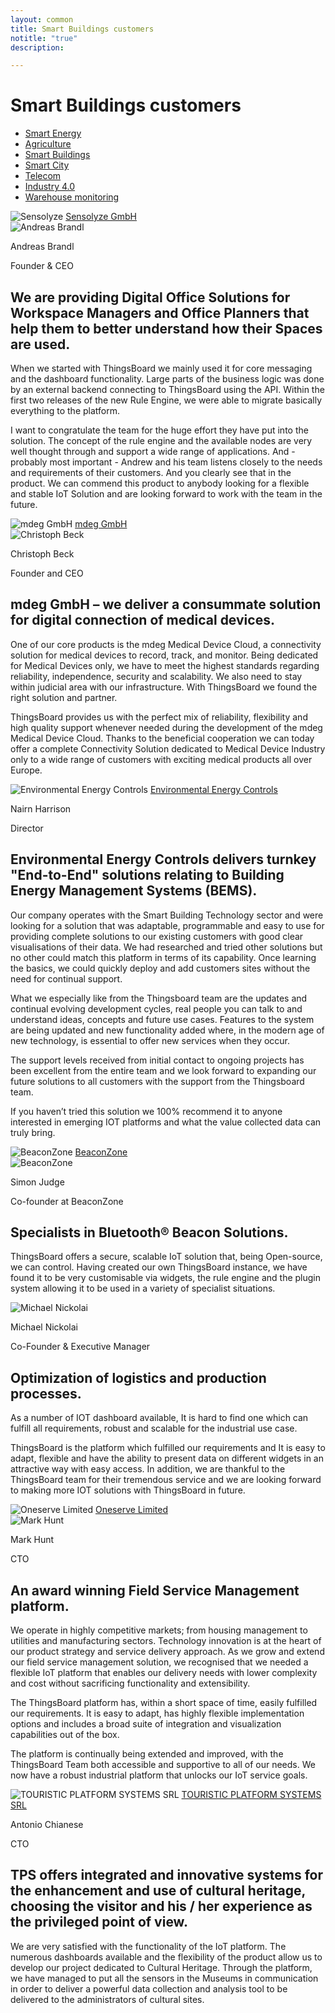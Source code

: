 ```yaml
---
layout: common
title: Smart Buildings customers
notitle: "true"
description:

---
```


<h1 class="mainTitle smart-buildings">Smart Buildings customers</h1>

<nav class="customers-nav">
    <ul>
        <li>
            <a href="/industries/smart-energy/">Smart Energy</a>
        </li>
        <li>
            <a href="/industries/agriculture/">Agriculture</a>
        </li>
        <li>
            <a href="/industries/smart-buildings/" class="active">Smart Buildings</a>
        </li>
        <li>
            <a href="/industries/smart-city/">Smart City</a>
        </li>
        <li>
            <a href="/industries/telecom/">Telecom</a>
        </li>
        <li>
            <a href="/industries/industry40/">Industry 4.0</a>
        </li>
        <li>
            <a href="/industries/warehouse-monitoring/">Warehouse monitoring</a>
        </li>
    </ul>
</nav>

<div class="customer-block">
    <div class="customer-company">
        <img class="customer-logo" src="https://img.thingsboard.io/customers/sensolyze.png" alt="Sensolyze">
        <a class="outlink" href="https://www.sensolyze.com/" alt="Sensolyze GmbH">Sensolyze GmbH</a>
    </div>
    <div class="customer-content">
        <div class="person-container">
            <img class="person-logo" src="https://img.thingsboard.io/customers/sensolyze-person.png" alt="Andreas Brandl">
            <div class="person-title">
                <p class="person-name"> Andreas Brandl </p>
                <p class="person-position"> Founder & CEO </p>
            </div>
        </div>
        <h2>
            We are providing Digital Office Solutions for Workspace Managers and Office Planners that help them to better understand how their Spaces are used.
        </h2>
        <p>
            When we started with ThingsBoard we mainly used it for core messaging and the dashboard functionality. 
            Large parts of the business logic was done by an external backend connecting to ThingsBoard using the API. 
            Within the first two releases of the new Rule Engine, we were able to migrate basically everything to the platform. 
        </p>
        <p>
            I want to congratulate the team for the huge effort they have put into the solution.
            The concept of the rule engine and the available nodes are very well thought through and support a wide range of applications. 
            And - probably most important - Andrew and his team listens closely to the needs and requirements of their customers. 
            And you clearly see that in the product. We can commend this product to anybody looking for a flexible and stable IoT Solution and are looking forward to work with the team in the future. 
        </p>
    </div>
</div>

<div class="customer-block">
    <div class="customer-company">
        <img class="customer-logo" src="https://img.thingsboard.io/customers/mdeg.png" alt="mdeg GmbH">
        <a class="outlink" href="https://www.mdeg-digital.com/">mdeg GmbH</a>
    </div>
    <div class="customer-content">
        <div class="person-container">
            <img class="person-logo" src="https://img.thingsboard.io/customers/mdeg-cbeck.jpg" alt="Christoph Beck">
            <div class="person-title">
                <p class="person-name"> Christoph Beck </p>
                <p class="person-position"> Founder and CEO </p>
            </div>
        </div>
        <h2>
            mdeg GmbH – we deliver a consummate solution for digital connection of medical devices.
        </h2>
        <p>
            One of our core products is the mdeg Medical Device Cloud, a connectivity solution for medical devices to record, track, and monitor. Being dedicated for Medical Devices only, we have to meet the highest standards regarding reliability, independence, security and scalability. We also need to stay within judicial area with our infrastructure. With ThingsBoard we found the right solution and partner.
        </p>
        <p>
            ThingsBoard provides us with the perfect mix of reliability, flexibility and high quality support whenever needed during the development of the mdeg Medical Device Cloud. Thanks to the beneficial cooperation we can today offer a complete Connectivity Solution dedicated to Medical Device Industry only to a wide range of customers with exciting medical products all over Europe.
        </p>
    </div>
</div>

<div class="customer-block">
    <div class="customer-company">
        <img class="customer-logo" src="https://img.thingsboard.io/customers/e2c.png" alt="Environmental Energy Controls">
        <a class="outlink" href="https://www.e2cbms.com/" alt="Environmental Energy Controls">Environmental Energy Controls</a>
    </div>
    <div class="customer-content">
        <div class="person-container">
            <div class="person-title">
                <p class="person-name"> Nairn Harrison </p>
                <p class="person-position"> Director </p>
            </div>
        </div>
        <h2>
            Environmental Energy Controls delivers turnkey "End-to-End" solutions relating to Building Energy Management Systems (BEMS).
        </h2>
        <p>
            Our company operates with the Smart Building Technology sector and were looking for a solution that was adaptable, programmable and easy to use for providing complete solutions to our existing customers with good clear visualisations of their data. 
            We had researched and tried other solutions but no other could match this platform in terms of its capability.
            Once learning the basics, we could quickly deploy and add customers sites without the need for continual support. 
        </p>
        <p>
            What we especially like from the Thingsboard team are the updates and continual evolving development cycles, real people you can talk to and understand ideas, concepts and future use cases. 
            Features to the system are being updated and new functionality added where, in the modern age of new technology, is essential to offer new services when they occur. 
        </p>
        <p>
            The support levels received from initial contact to ongoing projects has been excellent from the entire team and we look forward to expanding our future solutions to all customers with the support from the Thingsboard team. 
        </p>
        <p>
            If you haven’t tried this solution we 100% recommend it to anyone interested in emerging IOT platforms and what the value collected data can truly bring.
        </p> 
    </div>
</div>

<div class="customer-block">
    <div class="customer-company">
        <img class="customer-logo" src="https://img.thingsboard.io/customers/beaconzone.png" alt="BeaconZone">
        <a class="outlink" href="https://www.beaconzone.co.uk/">BeaconZone</a>
    </div>
    <div class="customer-content">
        <div class="person-container">
            <img class="person-logo" src="https://img.thingsboard.io/customers/beaconzone-person.jpg" alt="BeaconZone">
            <div class="person-title">
                <p class="person-name"> Simon Judge </p>
                <p class="person-position"> Co-founder at BeaconZone </p>
            </div>
        </div>
        <h2>
            Specialists in Bluetooth® Beacon Solutions.
        </h2>
        <p>
            ThingsBoard offers a secure, scalable IoT solution that, being Open-source, we can control. Having created our own ThingsBoard instance, we have found it to be very customisable via widgets, the rule engine and the plugin system allowing it to be used in a variety of specialist situations.
        </p>
    </div>
</div>

<div class="customer-block">
    <div class="customer-company">
        <img class="customer-logo" src="https://img.thingsboard.io/customers/conbee.svg" alt="Michael Nickolai">
    </div>
    <div class="customer-content">
        <div class="person-container">
            <div class="person-title">
                <p class="person-name"> Michael Nickolai </p>
                <p class="person-position"> Co-Founder & Executive Manager </p>
            </div>
        </div>
        <h2>
            Optimization of logistics and production processes.
        </h2>
        <p>
            As a number of IOT dashboard available, It is hard to find one which can fulfill all requirements, robust and scalable for the industrial use case.  
        </p>
        <p>
            ThingsBoard is the platform which fulfilled our requirements and It is easy to adapt, flexible and have the ability to present data on different widgets in an attractive way with easy access. In addition, we are thankful to the ThingsBoard team for their tremendous service and we are looking forward to making more IOT solutions with ThingsBoard in future.
        </p>
    </div>
</div>

<div class="customer-block">
    <div class="customer-company">
        <img class="customer-logo" src="https://img.thingsboard.io/customers/oneserve.svg" alt="Oneserve Limited">
        <a class="outlink" href="https://www.oneserve.co.uk/">Oneserve Limited</a>
    </div>
    <div class="customer-content">
        <div class="person-container">
            <img class="person-logo" src="https://img.thingsboard.io/customers/oneserve-person.png" alt="Mark Hunt">
            <div class="person-title">
                <p class="person-name"> Mark Hunt </p>
                <p class="person-position"> CTO </p>
            </div>
        </div>
        <h2>
            An award winning Field Service Management platform.
        </h2>
        <p>
            We operate in highly competitive markets; from housing management to utilities and manufacturing sectors. Technology innovation is at the heart of our product strategy and service delivery approach. As we grow and extend our field service management solution, we recognised that we needed a flexible IoT platform that enables our delivery needs with lower complexity and cost without sacrificing functionality and extensibility. 
        </p>
        <p>
            The ThingsBoard platform has, within a short space of time, easily fulfilled our requirements. It is easy to adapt, has highly flexible implementation options and includes a broad suite of integration and visualization capabilities out of the box.
        </p>
        <p>
            The platform is continually being extended and improved, with the ThingsBoard Team both accessible and supportive to all of our needs. We now have a robust industrial platform that unlocks our IoT service goals.
        </p>
    </div>
</div>

<div class="customer-block">
    <div class="customer-company">
        <img class="customer-logo" src="https://img.thingsboard.io/customers/tpssystems.png" alt="TOURISTIC PLATFORM SYSTEMS SRL">
        <a class="outlink" href="https://tpsystems.it/">TOURISTIC PLATFORM SYSTEMS SRL</a>
    </div>
    <div class="customer-content">
        <div class="person-container">
            <div class="person-title">
                <p class="person-name"> Antonio Chianese </p>
                <p class="person-position"> CTO </p>
            </div>
        </div>
        <h2>
            TPS offers integrated and innovative systems for the enhancement and use of cultural heritage, choosing the visitor and his / her experience as the privileged point of view.
        </h2>
        <p>
            We are very satisfied with the functionality of the IoT platform. The numerous dashboards available and the flexibility of the product allow us to develop our project dedicated to Cultural Heritage. Through the platform, we have managed to put all the sensors in the Museums in communication in order to deliver a powerful data collection and analysis tool to be delivered to the administrators of cultural sites.
        </p>
    </div>
</div>
